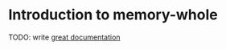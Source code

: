 # Introduction to memory-whole

TODO: write [great documentation](http://jacobian.org/writing/what-to-write/)
